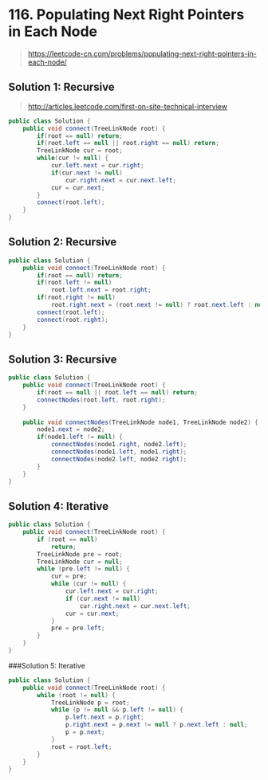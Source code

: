# 116. Populating Next Right Pointers in Each Node
> https://leetcode-cn.com/problems/populating-next-right-pointers-in-each-node/

## Solution 1: Recursive
> http://articles.leetcode.com/first-on-site-technical-interview

```java
public class Solution {
    public void connect(TreeLinkNode root) {
        if(root == null) return;
        if(root.left == null || root.right == null) return;
        TreeLinkNode cur = root;
        while(cur != null) {
            cur.left.next = cur.right;
            if(cur.next != null)
                cur.right.next = cur.next.left;
            cur = cur.next;
        }
        connect(root.left);
    }
}
```

## Solution 2: Recursive
```java
public class Solution {
    public void connect(TreeLinkNode root) {
        if(root == null) return;
        if(root.left != null)
            root.left.next = root.right;
        if(root.right != null)
            root.right.next = (root.next != null) ? root.next.left : null;
        connect(root.left);
        connect(root.right);
    }
}
```

## Solution 3: Recursive
```java
public class Solution {
    public void connect(TreeLinkNode root) {
        if(root == null || root.left == null) return;
        connectNodes(root.left, root.right);
    }
    
    public void connectNodes(TreeLinkNode node1, TreeLinkNode node2) {
        node1.next = node2;
        if(node1.left != null) {
            connectNodes(node1.right, node2.left);
            connectNodes(node1.left, node1.right);
            connectNodes(node2.left, node2.right);
        }
    } 
}
```

## Solution 4: Iterative
```java
public class Solution {
    public void connect(TreeLinkNode root) {
        if (root == null)
            return;
        TreeLinkNode pre = root;
        TreeLinkNode cur = null;
        while (pre.left != null) {
            cur = pre;
            while (cur != null) {
                cur.left.next = cur.right;
                if (cur.next != null)
                    cur.right.next = cur.next.left;
                cur = cur.next;
            }
            pre = pre.left;
        }
    }
}
```

###Solution 5: Iterative
```java
public class Solution {
    public void connect(TreeLinkNode root) {
        while (root != null) {
            TreeLinkNode p = root;
            while (p != null && p.left != null) {
                p.left.next = p.right;
                p.right.next = p.next != null ? p.next.left : null;
                p = p.next;
            }
            root = root.left;
        }
    }
}
```
